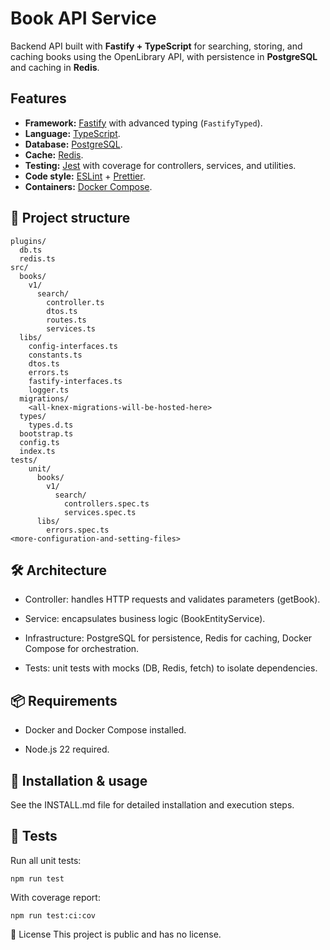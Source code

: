 # Book API Service

Backend API built with **Fastify + TypeScript** for searching, storing, and caching books using the OpenLibrary API, with persistence in **PostgreSQL** and caching in **Redis**.

## Features

- **Framework:** [Fastify](https://www.fastify.io/) with advanced typing (`FastifyTyped`).
- **Language:** [TypeScript](https://www.typescriptlang.org/).
- **Database:** [PostgreSQL](https://www.postgresql.org/).
- **Cache:** [Redis](https://redis.io/).
- **Testing:** [Jest](https://jestjs.io/) with coverage for controllers, services, and utilities.
- **Code style:** [ESLint](https://eslint.org/) + [Prettier](https://prettier.io/).
- **Containers:** [Docker Compose](https://docs.docker.com/compose/).

## 📂 Project structure

```plaintext
plugins/
  db.ts
  redis.ts
src/
  books/
    v1/
      search/
        controller.ts
        dtos.ts
        routes.ts
        services.ts
  libs/
    config-interfaces.ts
    constants.ts
    dtos.ts
    errors.ts
    fastify-interfaces.ts
    logger.ts
  migrations/
    <all-knex-migrations-will-be-hosted-here>
  types/
    types.d.ts
  bootstrap.ts
  config.ts
  index.ts
tests/
    unit/
      books/
        v1/
          search/
            controllers.spec.ts
            services.spec.ts
      libs/
        errors.spec.ts
<more-configuration-and-setting-files>
```

## 🛠 Architecture

- Controller: handles HTTP requests and validates parameters (getBook).

- Service: encapsulates business logic (BookEntityService).

- Infrastructure: PostgreSQL for persistence, Redis for caching, Docker Compose for orchestration.

- Tests: unit tests with mocks (DB, Redis, fetch) to isolate dependencies.

## 📦 Requirements

- Docker and Docker Compose installed.

- Node.js 22 required.

## 📄 Installation & usage

See the INSTALL.md file for detailed installation and execution steps.

## 🧪 Tests

Run all unit tests:

```plaintext
npm run test
```

With coverage report:

```plaintext
npm run test:ci:cov
```

📝 License
This project is public and has no license.

